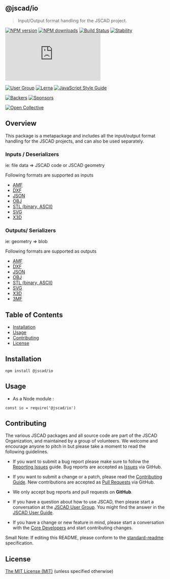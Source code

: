 ## @jscad/io

> Input/Output format handling for the JSCAD project.

[![NPM version](https://badge.fury.io/js/%40jscad%2Fio.svg)](https://www.npmjs.com/package/@jscad/io)
[![NPM downloads](https://img.shields.io/npm/dw/@jscad/io)](https://www.npmjs.com/package/@jscad/io)
[![Build Status](https://travis-ci.org/jscad/OpenJSCAD.org.svg?branch=master)](https://travis-ci.org/jscad/OpenJSCAD.org)
[![Stability](https://img.shields.io/badge/stability-stable-success)](https://github.com/emersion/stability-badges#stable)
[![License](https://img.shields.io/github/license/jscad/OpenJSCAD.org)](https://github.com/jscad/OpenJSCAD.org/blob/master/LICENSE)

[![User Group](https://img.shields.io/badge/maintained%20by-user%20group-blue)](https://openjscad.nodebb.com/)
[![Lerna](https://img.shields.io/badge/maintained%20with-lerna-blue)](https://lernajs.io/)
[![JavaScript Style Guide](https://img.shields.io/badge/code_style-standard-blue)](https://standardjs.com)

[![Backers](https://img.shields.io/opencollective/backers/openjscad)](https://opencollective.com/openjscad)
[![Sponsors](https://img.shields.io/opencollective/sponsors/openjscad)](https://opencollective.com/openjscad)

<a href="https://opencollective.com/openjscad"><img src="https://opencollective.com/openjscad/donate/button.png?color=blue" alt="Open Collective"></a>

## Overview

This package is a metapackage and includes all the input/output format handling for the JSCAD projects, and can also be used separately.

### Inputs / Deserializers

ie: file data => JSCAD code or JSCAD geometry

Following formats are supported as inputs
- [AMF](../amf-deserializer)
- [DXF](../dxf-deserializer)
- [JSON](../json-deserializer)
- [OBJ](../obj-deserializer)
- [STL (binary, ASCII)](../stl-deserializer)
- [SVG](../svg-deserializer)
- [X3D](../x3d-deserializer)

### Outputs/ Serializers

ie: geometry => blob

Following formats are supported as outputs
- [AMF](../amf-serializer)
- [DXF](../dxf-serializer)
- [JSON](../json-serializer)
- [OBJ](../obj-serializer)
- [STL (binary, ASCII)](../stl-serializer)
- [SVG](../svg-serializer)
- [X3D](../x3d-serializer)
- [3MF](../3mf-serializer)

## Table of Contents

- [Installation](#installation)
- [Usage](#usage)
- [Contributing](#contributing)
- [License](#license)

## Installation

```
npm install @jscad/io
```

## Usage

- As a Node module :

```
const io = require('@jscad/io')
```

## Contributing

The various JSCAD packages and all source code are part of the JSCAD Organization, and maintained by a group of volunteers.
We welcome and encourage anyone to pitch in but please take a moment to read the following guidelines.

* If you want to submit a bug report please make sure to follow the [Reporting Issues](https://github.com/jscad/OpenJSCAD.org/wiki/Reporting-Issues) guide. Bug reports are accepted as [Issues](https://github.com/jscad/OpenJSCAD.org/issues/) via GitHub.

* If you want to submit a change or a patch, please read the [Contributing Guide](../../CONTRIBUTING.md). New contributions are accepted as [Pull Requests](https://github.com/jscad/OpenJSCAD.org/pulls/) via GitHub.

* We only accept bug reports and pull requests on **GitHub**.

* If you have a question about how to use JSCAD, then please start a conversation at the [JSCAD User Group](https://openjscad.xyz/forum.html). You might find the answer in the [JSCAD User Guide](https://openjscad.xyz/guide.html).

* If you have a change or new feature in mind, please start a conversation with the [Core Developers](https://openjscad.xyz/forum.html) and start contributing changes.

Small Note: If editing this README, please conform to the [standard-readme](https://github.com/RichardLitt/standard-readme) specification.

## License

[The MIT License (MIT)](../../../../LICENSE)
(unless specified otherwise)
